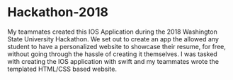 # Hackathon-2018
My teammates created this IOS Application during the 2018 Washington State University Hackathon. We set out to create an app the allowed any student to have a personalized website to showcase their resume, for free, without going through the hassle of creating it themselves. I was tasked with creating the IOS application with swift and my teammates wrote the templated HTML/CSS based website.
